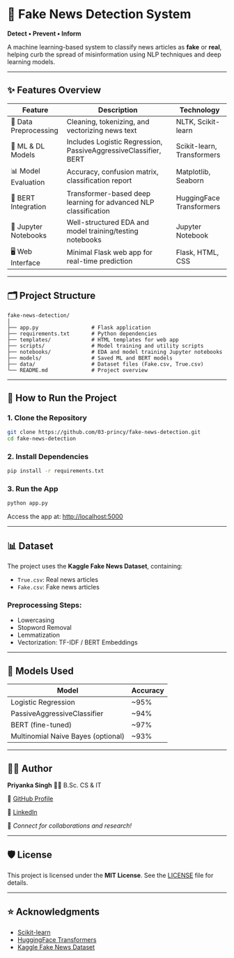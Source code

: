 # 📰 Fake News Detection System

**Detect • Prevent • Inform**

A machine learning-based system to classify news articles as **fake** or **real**, helping curb the spread of misinformation using NLP techniques and deep learning models.

---

## ✨ Features Overview

| Feature               | Description                                                     | Technology                 |
| --------------------- | --------------------------------------------------------------- | -------------------------- |
| 📄 Data Preprocessing | Cleaning, tokenizing, and vectorizing news text                 | NLTK, Scikit-learn         |
| 🤖 ML & DL Models     | Includes Logistic Regression, PassiveAggressiveClassifier, BERT | Scikit-learn, Transformers |
| 📊 Model Evaluation   | Accuracy, confusion matrix, classification report               | Matplotlib, Seaborn        |
| 🧠 BERT Integration   | Transformer-based deep learning for advanced NLP classification | HuggingFace Transformers   |
| 🧪 Jupyter Notebooks  | Well-structured EDA and model training/testing notebooks        | Jupyter Notebook           |
| 🖥️ Web Interface     | Minimal Flask web app for real-time prediction                  | Flask, HTML, CSS           |

---

## 🗂️ Project Structure

```
fake-news-detection/
│
├── app.py                 # Flask application
├── requirements.txt       # Python dependencies
├── templates/             # HTML templates for web app
├── scripts/               # Model training and utility scripts
├── notebooks/             # EDA and model training Jupyter notebooks
├── models/                # Saved ML and BERT models
├── data/                  # Dataset files (Fake.csv, True.csv)
└── README.md              # Project overview
```

---

## 🚀 How to Run the Project

### 1. Clone the Repository

```bash
git clone https://github.com/03-princy/fake-news-detection.git
cd fake-news-detection
```

### 2. Install Dependencies

```bash
pip install -r requirements.txt
```

### 3. Run the App

```bash
python app.py
```

Access the app at: [http://localhost:5000](http://localhost:5000)

---

## 📊 Dataset

The project uses the **Kaggle Fake News Dataset**, containing:

* `True.csv`: Real news articles
* `Fake.csv`: Fake news articles

### Preprocessing Steps:

* Lowercasing
* Stopword Removal
* Lemmatization
* Vectorization: TF-IDF / BERT Embeddings

---

## 🤖 Models Used

| Model                              | Accuracy |
| ---------------------------------- | -------- |
| Logistic Regression                | \~95%    |
| PassiveAggressiveClassifier        | \~94%    |
| BERT (fine-tuned)                  | \~97%    |
| Multinomial Naive Bayes (optional) | \~93%    |

---

## 🙋‍♀️ Author

**Priyanka Singh**
👩‍💻 B.Sc. CS & IT

🔗 [GitHub Profile](https://github.com/03-princy)

💼 [LinkedIn](https://www.linkedin.com/in/priyanka-singh-aa270123a/)

📧 *Connect for collaborations and research!*

---

## 🛡️ License

This project is licensed under the **MIT License**. See the [LICENSE](./LICENSE) file for details.

---

## ⭐ Acknowledgments

* [Scikit-learn](https://scikit-learn.org/)
* [HuggingFace Transformers](https://huggingface.co/transformers/)
* [Kaggle Fake News Dataset](https://www.kaggle.com/clmentbisaillon/fake-and-real-news-dataset)
